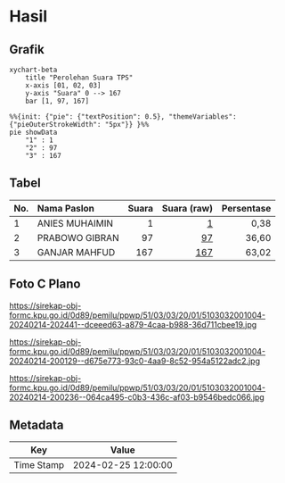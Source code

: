 # Hasil

## Grafik

```mermaid
xychart-beta
    title "Perolehan Suara TPS"
    x-axis [01, 02, 03]
    y-axis "Suara" 0 --> 167
    bar [1, 97, 167]
```

```mermaid
%%{init: {"pie": {"textPosition": 0.5}, "themeVariables": {"pieOuterStrokeWidth": "5px"}} }%%
pie showData
    "1" : 1
    "2" : 97
    "3" : 167
```

## Tabel

| No. | Nama Paslon    | Suara | Suara (raw) | Persentase |
|:--- |:-------------- | -----:| -----------:| ----------:|
| 1   | ANIES MUHAIMIN | 1     | [1][p-1]    | 0,38       |
| 2   | PRABOWO GIBRAN | 97    | [97][p-2]   | 36,60      |
| 3   | GANJAR MAHFUD  | 167   | [167][p-3]  | 63,02      |


[p-1]: https://github.com/gigit-pemilu/pemilu-2024-51-bali/blob/main/pilpres/hitung-suara/sub/51-bali/sub/03-badung/sub/03-abiansemal/sub/2001-darmasaba/sub/004-tps/sub/paslon-1.txt
[p-2]: https://github.com/gigit-pemilu/pemilu-2024-51-bali/blob/main/pilpres/hitung-suara/sub/51-bali/sub/03-badung/sub/03-abiansemal/sub/2001-darmasaba/sub/004-tps/sub/paslon-2.txt
[p-3]: https://github.com/gigit-pemilu/pemilu-2024-51-bali/blob/main/pilpres/hitung-suara/sub/51-bali/sub/03-badung/sub/03-abiansemal/sub/2001-darmasaba/sub/004-tps/sub/paslon-3.txt

## Foto C Plano

https://sirekap-obj-formc.kpu.go.id/0d89/pemilu/ppwp/51/03/03/20/01/5103032001004-20240214-202441--dceeed63-a879-4caa-b988-36d711cbee19.jpg

https://sirekap-obj-formc.kpu.go.id/0d89/pemilu/ppwp/51/03/03/20/01/5103032001004-20240214-200129--d675e773-93c0-4aa9-8c52-954a5122adc2.jpg

https://sirekap-obj-formc.kpu.go.id/0d89/pemilu/ppwp/51/03/03/20/01/5103032001004-20240214-200236--064ca495-c0b3-436c-af03-b9546bedc066.jpg


## Metadata

| Key        | Value               |
| ---------- | ------------------- |
| Time Stamp | 2024-02-25 12:00:00 |



